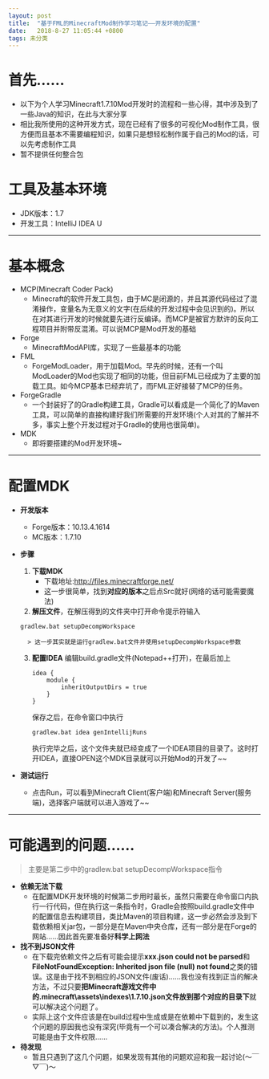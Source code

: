 ```yaml
---
layout: post
title:  "基于FML的MinecraftMod制作学习笔记——开发环境的配置"
date:   2018-8-27 11:05:44 +0800
tags: 未分类
---
```

# 首先……
- 以下为个人学习Minecraft1.7.10Mod开发时的流程和一些心得，其中涉及到了一些Java的知识，在此与大家分享
- 相比我所使用的这种开发方式，现在已经有了很多的可视化Mod制作工具，很方便而且基本不需要编程知识，如果只是想轻松制作属于自己的Mod的话，可以先考虑制作工具
- 暂不提供任何整合包



# 工具及基本环境
- JDK版本：1.7
- 开发工具：IntelliJ IDEA U

---
# 基本概念
- MCP(Minecraft Coder Pack)
	- Minecraft的软件开发工具包，由于MC是闭源的，并且其源代码经过了混淆操作，变量名为无意义的文字(在后续的开发过程中会见识到的)。所以在对其进行开发的时候就要先进行反编译。而MCP是被官方默许的反向工程项目并附带反混淆。可以说MCP是Mod开发的基础
- Forge
	- MinecraftModAPI库，实现了一些最基本的功能
- FML
	- ForgeModLoader，用于加载Mod。早先的时候，还有一个叫ModLoader的Mod也实现了相同的功能，但目前FML已经成为了主要的加载工具。如今MCP基本已经弃坑了，而FML正好接替了MCP的任务。
- ForgeGradle
	- 一个封装好了的Gradle构建工具，Gradle可以看成是一个简化了的Maven工具，可以简单的直接构建好我们所需要的开发环境(个人对其的了解并不多，事实上整个开发过程对于Gradle的使用也很简单)。
- MDK
	- 即将要搭建的Mod开发环境~

---
# 配置MDK
- **开发版本**
	- Forge版本：10.13.4.1614
	- MC版本：1.7.10

- **步骤**
	1. **下载MDK**
		- 下载地址:<a>http://files.minecraftforge.net/</a>
		- 这一步很简单，找到**对应的版本**之后点Src就好(网络的话可能需要魔法)
	2. **解压文件**，在解压得到的文件夹中打开命令提示符输入
	```
	gradlew.bat setupDecompWorkspace
	```
	
		> 这一步其实就是运行gradlew.bat文件并使用setupDecompWorkspace参数
	
	3. **配置IDEA**
		编辑build.gradle文件(Notepad++打开)，在最后加上
		```
		idea { 
		    module { 
		        inheritOutputDirs = true 
		    } 
		}
		```
		保存之后，在命令窗口中执行
		```
		gradlew.bat idea genIntellijRuns
		```
		执行完毕之后，这个文件夹就已经变成了一个IDEA项目的目录了。这时打开IDEA，直接OPEN这个MDK目录就可以开始Mod的开发了~~

- **测试运行**
	- 点击Run，可以看到Minecraft Client(客户端)和Minecraft Server(服务端)，选择客户端就可以进入游戏了~~

---

# 可能遇到的问题……
>  主要是第二步中的gradlew.bat setupDecompWorkspace指令

- **依赖无法下载**
	- 在配置MDK开发环境的时候第二步用时最长，虽然只需要在命令窗口内执行一行代码，但在执行这一条指令时，Gradle会按照build.gradle文件中的配置信息去构建项目，类比Maven的项目构建，这一步必然会涉及到下载依赖相关jar包，一部分是在Maven中央仓库，还有一部分是在Forge的网站……因此首先要准备好**科学上网法**
- **找不到JSON文件**
	- 在下载完依赖文件之后有可能会提示**xxx.json could not be parsed**和**FileNotFoundException: Inherited json file (null) not found**之类的错误。这是由于找不到相应的JSON文件(废话)……我也没有找到正当的解决方法，不过只要**把Minecraft游戏文件中的.minecraft\assets\indexes\1.7.10.json文件放到那个对应的目录下**就可以解决这个问题了。
	- 实际上这个文件应该是在build过程中生成或是在依赖中下载到的，发生这个问题的原因我也没有深究(毕竟有一个可以凑合解决的方法)。个人推测可能是由于文件权限……
- **待发现**
	- 暂且只遇到了这几个问题，如果发现有其他的问题欢迎和我一起讨论(～￣▽￣)～